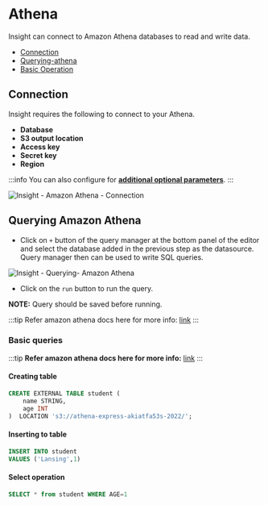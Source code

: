 
# Athena

Insight can connect to Amazon Athena databases to read and write data. 

- [Connection](#connection)
- [Querying-athena](#querying-amazon-athena)
- [Basic Operation](#basic-queries)

## Connection

Insight requires the following to connect to your Athena.

- **Database**
- **S3 output location**
- **Access key**
- **Secret key**
- **Region**

:::info
You can also configure for **[additional optional parameters](https://github.com/ghdna/athena-express)**.
:::

<div style={{textAlign: 'center'}}>

![Insight - Amazon Athena - Connection](/_images/insight2/datasource-reference/athena/athena-connection.png)

</div>

## Querying Amazon Athena

- Click on `+` button of the query manager at the bottom panel of the editor and select the database added in the previous step as the datasource. Query manager then can be used to write SQL queries.

<div style={{textAlign: 'center'}}>

![Insight - Querying- Amazon Athena](/_images/insight2/datasource-reference/athena/athena-query.png)

</div>

- Click on the `run` button to run the query. 

**NOTE:** Query should be saved before running.

:::tip
Refer amazon athena docs here for more info: [link](https://docs.aws.amazon.com/athena/latest/ug/what-is.html)
:::

### Basic queries

:::tip
**Refer amazon athena docs here for more info:** [link](https://docs.aws.amazon.com/athena/latest/ug/what-is.html)
:::

#### Creating table 


```sql
CREATE EXTERNAL TABLE student (
    name STRING,
    age INT
)  LOCATION 's3://athena-express-akiatfa53s-2022/';
```

#### Inserting to table

```sql
INSERT INTO student
VALUES ('Lansing',1)
```

#### Select operation

```sql
SELECT * from student WHERE AGE=1
```